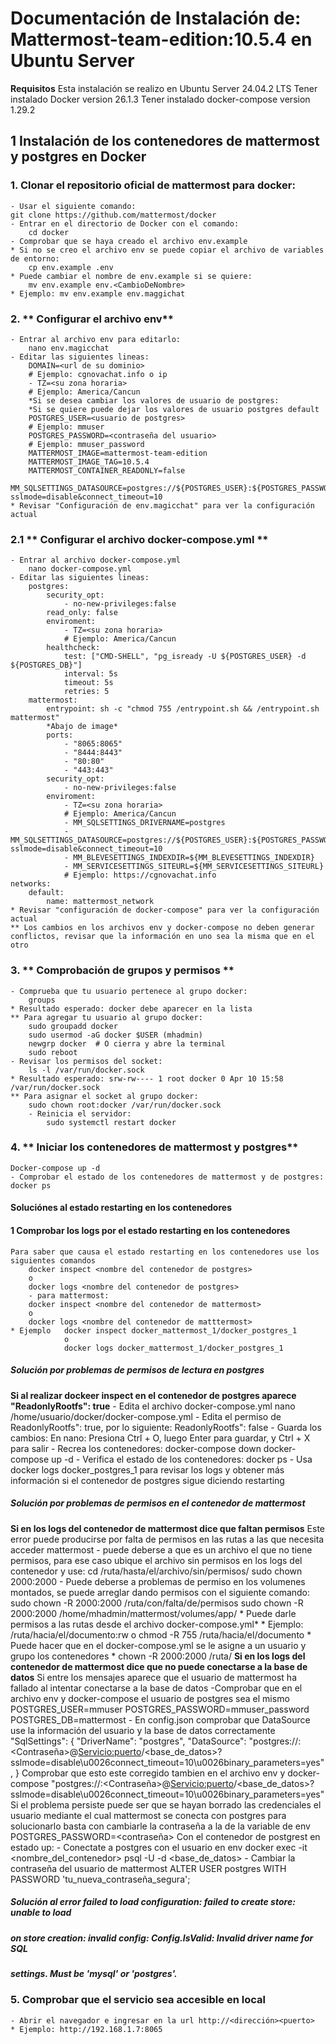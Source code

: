 # Documentación de Instalación de: **Mattermost-team-edition:10.5.4  en Ubuntu Server**

**Requisitos**
Esta instalación se realizo en Ubuntu Server 24.04.2 LTS
Tener instalado Docker version 26.1.3
Tener instalado docker-compose version 1.29.2

## 1 Instalación de los contenedores de mattermost y postgres en Docker
### 1. **Clonar el repositorio oficial de mattermost para docker**: 
    - Usar el siguiente comando:
    git clone https://github.com/mattermost/docker 
    - Entrar en el directorio de Docker con el comando:
        cd docker
    - Comprobar que se haya creado el archivo env.example 
    * Si no se creo el archivo env se puede copiar el archivo de variables de entorno:
        cp env.example .env
    * Puede cambiar el nombre de env.example si se quiere:
        mv env.example env.<CambioDeNombre>
    * Ejemplo: mv env.example env.maggichat
### 2. ** Configurar el archivo env**
    - Entrar al archivo env para editarlo:
        nano env.magicchat
    - Editar las siguientes lineas:
        DOMAIN=<url de su dominio>
        # Ejemplo: cgnovachat.info o ip
        - TZ=<su zona horaria>
        # Ejemplo: America/Cancun
        *Si se desea cambiar los valores de usuario de postgres:
        *Si se quiere puede dejar los valores de usuario postgres default
        POSTGRES_USER=<usuario de postgres>
        # Ejemplo: mmuser
        POSTGRES_PASSWORD=<contraseña del usuario>
        # Ejemplo: mmuser_password
        MATTERMOST_IMAGE=mattermost-team-edition
        MATTERMOST_IMAGE_TAG=10.5.4
        MATTERMOST_CONTAINER_READONLY=false
        MM_SQLSETTINGS_DATASOURCE=postgres://${POSTGRES_USER}:${POSTGRES_PASSWORD}@postgres:5432/${POSTGRES_DB}?sslmode=disable&connect_timeout=10
    * Revisar "Configuración de env.magicchat" para ver la configuración actual
### 2.1 ** Configurar el archivo docker-compose.yml **
    - Entrar al archivo docker-compose.yml
        nano docker-compose.yml
    - Editar las siguientes lineas:
        postgres:
            security_opt:
                - no-new-privileges:false
            read_only: false
            enviroment:
                - TZ=<su zona horaria> 
                # Ejemplo: America/Cancun
            healthcheck:
                test: ["CMD-SHELL", "pg_isready -U ${POSTGRES_USER} -d ${POSTGRES_DB}"]
                interval: 5s
                timeout: 5s
                retries: 5
        mattermost:
            entrypoint: sh -c "chmod 755 /entrypoint.sh && /entrypoint.sh mattermost"
            *Abajo de image*
            ports:
                - "8065:8065"
                - "8444:8443"
                - "80:80"
                - "443:443"
            security_opt:
                - no-new-privileges:false
            enviroment:
                - TZ=<su zona horaria>
                # Ejemplo: America/Cancun
                - MM_SQLSETTINGS_DRIVERNAME=postgres
                - MM_SQLSETTINGS_DATASOURCE=postgres://${POSTGRES_USER}:${POSTGRES_PASSWORD}@postgres:5432/${POSTGRES_DB}?sslmode=disable&connect_timeout=10
                - MM_BLEVESETTINGS_INDEXDIR=${MM_BLEVESETTINGS_INDEXDIR}
                - MM_SERVICESETTINGS_SITEURL=${MM_SERVICESETTINGS_SITEURL}
                # Ejemplo: https://cgnovachat.info
    networks:
        default:
            name: mattermost_network
    * Revisar "configuración de docker-compose" para ver la configuración actual
    ** Los cambios en los archivos env y docker-compose no deben generar conflictos, revisar que la información en uno sea la misma que en el otro
### 3. ** Comprobación de grupos y permisos ** 
    - Comprueba que tu usuario pertenece al grupo docker:
        groups
    * Resultado esperado: docker debe aparecer en la lista
    ** Para agregar tu usuario al grupo docker:
        sudo groupadd docker
        sudo usermod -aG docker $USER (mhadmin)
        newgrp docker  # O cierra y abre la terminal
        sudo reboot
    - Revisar los permisos del socket:
        ls -l /var/run/docker.sock
    * Resultado esperado: srw-rw---- 1 root docker 0 Apr 10 15:58 /var/run/docker.sock
    ** Para asignar el socket al grupo docker:
        sudo chown root:docker /var/run/docker.sock
        - Reinicia el servidor:
            sudo systemctl restart docker
### 4. ** Iniciar los contenedores de mattermost y postgres**
    Docker-compose up -d
    - Comprobar el estado de los contenedores de mattermost y de postgres:
    docker ps
#### Soluciónes al estado restarting en los contenedores 
#### 1 Comprobar los logs por el estado restarting en los contenedores
    Para saber que causa el estado restarting en los contenedores use los siguientes comandos
        docker inspect <nombre del contenedor de postgres>
        o
        docker logs <nombre del contenedor de postgres>
        - para mattermost:
        docker inspect <nombre del contenedor de mattermost>
        o
        docker logs <nombre del contenedor de matttermost>
    * Ejemplo   docker inspect docker_mattermost_1/docker_postgres_1
                o
                docker logs docker_mattermost_1/docker_postgres_1
##### Solución por problemas de permisos de lectura en postgres
**Si al realizar dockeer inspect en el contenedor de postgres aparece "ReadonlyRootfs": true**
    - Edita el archivo docker-compose.yml
        nano /home/usuario/docker/docker-compose.yml
    - Edita el permiso de ReadonlyRootfs": true, por lo siguiente: ReadonlyRootfs": false
    - Guarda los cambios:
        En nano: Presiona Ctrl + O, luego Enter para guardar, y Ctrl + X para salir
    - Recrea los contenedores:
        docker-compose down
        docker-compose up -d
    - Verifica el estado de los contenedores:
        docker ps
        - Usa docker logs docker_postgres_1 para revisar los logs y obtener más información si el contenedor de postgres sigue diciendo restarting

##### Solución por problemas de permisos en el contenedor de mattermost 
**Si en los logs del contenedor de mattermost dice que faltan permisos**
    Este error puede producirse por falta de permisos en las rutas a las que necesita acceder mattermost
    - puede deberse a que es un archivo el que no tiene permisos, para ese caso ubique el archivo sin permisos en los logs del contenedor y use:
    cd /ruta/hasta/el/archivo/sin/permisos/
    sudo chown 2000:2000 <nombre del archivo>
    - Puede deberse a problemas de permiso en los volumenes montados, se puede arreglar dando permisos con el siguiente comando: 
    sudo chown -R 2000:2000 /ruta/con/falta/de/permisos
    sudo chown -R 2000:2000 /home/mhadmin/mattermost/volumes/app/
    * Puede darle permisos a las rutas desde el archivo docker-compose.yml*
    * Ejemplo: /ruta/hacia/el/documento:rw
                o
                chmod -R 755 /ruta/hacia/el/documento
    * Puede hacer que en el docker-compose.yml se le asigne a un usuario y grupo los contenedores *
                chown -R 2000:2000 /ruta/
**Si en los logs del contenedor de mattermost dice que no puede conectarse a la base de datos**
    Si entre los mensajes aparece que el usuario de mattermost ha fallado al intentar conectarse a la base de datos
    -Comprobar que en el archivo env y docker-compose el usuario de postgres sea el mismo
    POSTGRES_USER=mmuser
    POSTGRES_PASSWORD=mmuser_password
    POSTGRES_DB=mattermost
    - En config.json comprobar que DataSource use la información del usuario y la base de datos correctamente
        "SqlSettings": {
            "DriverName": "postgres",
            "DataSource": "postgres://<Usuario>:<Contraseña>@<Servicio:puerto>/<base_de_datos>?sslmode=disable\u0026connect_timeout=10\u0026binary_parameters=yes",
        }
    Comprobar que esto este corregido tambien en el archivo env y docker-compose
        "postgres://<Usuario>:<Contraseña>@<Servicio:puerto>/<base_de_datos>?sslmode=disable\u0026connect_timeout=10\u0026binary_parameters=yes"
    Si el problema persiste puede ser que se hayan borrado las credenciales el usuario mediante el cual mattermost se conecta con postgres
    para solucionarlo basta con cambiarle la contraseña a la de la variable de env
    POSTGRES_PASSWORD=<contraseña>
    Con el contenedor de postgrest en estado up:
    - Conectate a postgres con el usuario en env
        docker exec -it <nombre_del_contenedor> psql -U <usuario> -d <base_de_datos>
    - Cambiar la contraseña del usuario de mattermost
        ALTER USER postgres WITH PASSWORD 'tu_nueva_contraseña_segura';
##### Solución al error failed to load configuration: failed to create store: unable to load
##### on store creation: invalid config: Config.IsValid: Invalid driver name for SQL
##### settings. Must be 'mysql' or 'postgres'.

### 5. **Comprobar que el servicio sea accesible en local**
    - Abrir el navegador e ingresar en la url http://<dirección><puerto> 
    * Ejemplo: http://192.168.1.7:8065